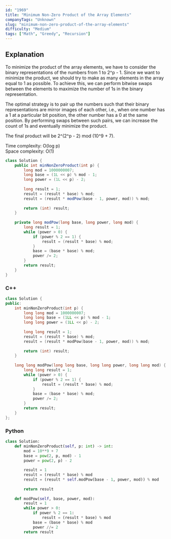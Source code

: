 ```yaml
---
id: "1969"
title: "Minimum Non-Zero Product of the Array Elements"
companyTags: "Unknown"
slug: "minimum-non-zero-product-of-the-array-elements"
difficulty: "Medium"
tags: ["Math", "Greedy", "Recursion"]
---
```


## Explanation

To minimize the product of the array elements, we have to consider the binary representations of the numbers from 1 to 2^p - 1. Since we want to minimize the product, we should try to make as many elements in the array equal to 1 as possible. To achieve this, we can perform bitwise swaps between the elements to maximize the number of 1s in the binary representation.

The optimal strategy is to pair up the numbers such that their binary representations are mirror images of each other, i.e., when one number has a 1 at a particular bit position, the other number has a 0 at the same position. By performing swaps between such pairs, we can increase the count of 1s and eventually minimize the product.

The final product will be 2^(2^p - 2) mod (10^9 + 7).

Time complexity: O(log p)  
Space complexity: O(1)
```java
class Solution {
    public int minNonZeroProduct(int p) {
        long mod = 1000000007;
        long base = (1L << p) % mod - 1;
        long power = (1L << p) - 2;
        
        long result = 1;
        result = (result * base) % mod;
        result = (result * modPow(base - 1, power, mod)) % mod;
        
        return (int) result;
    }
    
    private long modPow(long base, long power, long mod) {
        long result = 1;
        while (power > 0) {
            if (power % 2 == 1) {
                result = (result * base) % mod;
            }
            base = (base * base) % mod;
            power /= 2;
        }
        return result;
    }
}
```

### C++
```cpp
class Solution {
public:
    int minNonZeroProduct(int p) {
        long long mod = 1000000007;
        long long base = (1LL << p) % mod - 1;
        long long power = (1LL << p) - 2;
        
        long long result = 1;
        result = (result * base) % mod;
        result = (result * modPow(base - 1, power, mod)) % mod;
        
        return (int) result;
    }
    
    long long modPow(long long base, long long power, long long mod) {
        long long result = 1;
        while (power > 0) {
            if (power % 2 == 1) {
                result = (result * base) % mod;
            }
            base = (base * base) % mod;
            power /= 2;
        }
        return result;
    }
};
```

### Python
```python
class Solution:
    def minNonZeroProduct(self, p: int) -> int:
        mod = 10**9 + 7
        base = pow(2, p, mod) - 1
        power = pow(2, p) - 2
        
        result = 1
        result = (result * base) % mod
        result = (result * self.modPow(base - 1, power, mod)) % mod
        
        return result
    
    def modPow(self, base, power, mod):
        result = 1
        while power > 0:
            if power % 2 == 1:
                result = (result * base) % mod
            base = (base * base) % mod
            power //= 2
        return result
```